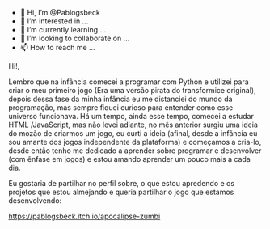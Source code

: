 - 👋 Hi, I’m @Pablogsbeck
- 👀 I’m interested in ...
- 🌱 I’m currently learning ...
- 💞️ I’m looking to collaborate on ...
- 📫 How to reach me ...

<!---
Pablogsbeck/Pablogsbeck is a ✨ special ✨ repository because its `README.md` (this file) appears on your GitHub profile.
You can click the Preview link to take a look at your changes.
--->

Hi!,

Lembro que na infância comecei a programar com Python e utilizei para criar o meu primeiro jogo (Era uma versão pirata do transformice original), depois dessa fase da minha infância eu me distanciei do mundo da programação, mas sempre fiquei curioso para entender como esse universo funcionava. Há um tempo, ainda esse tempo, comecei a estudar HTML /JavaScript, mas não levei adiante, no mês anterior surgiu uma ideia do mozão de criarmos um jogo, eu curti a ideia (afinal, desde a infância eu sou amante dos jogos independente da plataforma) e começamos a cria-lo, desde então tenho me dedicado a aprender sobre programar e desenvolver (com ênfase em jogos) e estou amando aprender um pouco mais a cada dia.

Eu gostaria de partilhar no perfil sobre, o que estou apredendo e os projetos que estou almejando e queria partilhar o jogo que estamos desenvolvendo:

https://pablogsbeck.itch.io/apocalipse-zumbi


